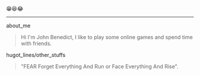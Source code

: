 😁😆😂
***
about_me
>  Hi I'm John Benedict, I like to play some online games and spend time with friends. 

hugot_lines/other_stuffs
> "FEAR Forget Everything And Run or Face Everything And Rise". 

